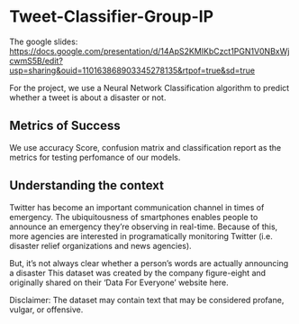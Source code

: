 # Tweet-Classifier-Group-IP
The google slides: https://docs.google.com/presentation/d/14ApS2KMIKbCzct1PGN1V0NBxWjcwmS5B/edit?usp=sharing&ouid=110163868903345278135&rtpof=true&sd=true

For the project, we use a Neural Network Classification algorithm to predict whether a tweet is about a disaster or not.
## Metrics of Success

We use accuracy Score, confusion matrix and classification report as the metrics for testing perfomance of our models.


## Understanding the context
Twitter has become an important communication channel in times of emergency.
The ubiquitousness of smartphones enables people to announce an emergency they’re observing in real-time. Because of this, more agencies are interested in programatically monitoring Twitter (i.e. disaster relief organizations and news agencies).

But, it’s not always clear whether a person’s words are actually announcing a disaster
This dataset was created by the company figure-eight and originally shared on their ‘Data For Everyone’ website here.

Disclaimer: The dataset may contain text that may be considered profane, vulgar, or offensive.
